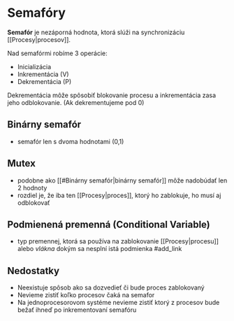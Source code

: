 # Semafóry
**Semafór** je nezáporná hodnota, ktorá slúži na synchronizáciu [[Procesy|procesov]].

Nad semafórmi robíme 3 operácie:
- Inicializácia
- Inkrementácia (V)
- Dekrementácia (P)

Dekrementácia môže spôsobiť blokovanie procesu a inkrementácia zasa jeho odblokovanie. (Ak dekrementujeme pod 0)

## Binárny semafór
- semafór len s dvoma hodnotami (0,1)

## Mutex
- podobne ako [[#Binárny semafór|binárny semafór]] môže nadobúdať len 2 hodnoty
- rozdiel je, že iba ten [[Procesy|proces]], ktorý ho zablokuje, ho musí aj odblokovať

## Podmienená premenná (Conditional Variable)
- typ premennej, ktorá sa používa na zablokovanie [[Procesy|procesu]] alebo _vlákna_ dokým sa nesplní istá podmienka
#add_link 

## Nedostatky
- Neexistuje spôsob ako sa dozvedieť či bude proces zablokovaný
- Nevieme zistiť koľko procesov čaká na semafor
- Na jednoprocesorovom systéme nevieme zistiť ktorý z procesov bude bežať ihneď po inkrementovaní semafóru
